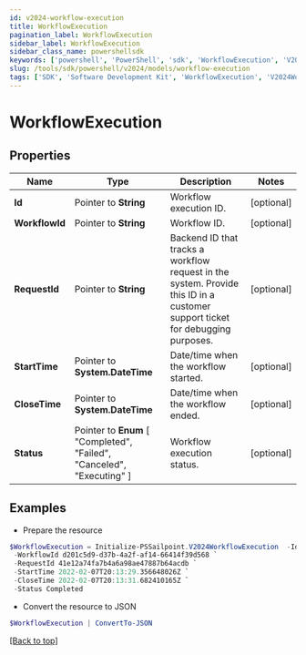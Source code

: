 ```yaml
---
id: v2024-workflow-execution
title: WorkflowExecution
pagination_label: WorkflowExecution
sidebar_label: WorkflowExecution
sidebar_class_name: powershellsdk
keywords: ['powershell', 'PowerShell', 'sdk', 'WorkflowExecution', 'V2024WorkflowExecution'] 
slug: /tools/sdk/powershell/v2024/models/workflow-execution
tags: ['SDK', 'Software Development Kit', 'WorkflowExecution', 'V2024WorkflowExecution']
---
```



# WorkflowExecution

## Properties

Name | Type | Description | Notes
------------ | ------------- | ------------- | -------------
**Id** |  Pointer to **String** | Workflow execution ID. | [optional] 
**WorkflowId** |  Pointer to **String** | Workflow ID. | [optional] 
**RequestId** |  Pointer to **String** | Backend ID that tracks a workflow request in the system. Provide this ID in a customer support ticket for debugging purposes. | [optional] 
**StartTime** |  Pointer to **System.DateTime** | Date/time when the workflow started. | [optional] 
**CloseTime** |  Pointer to **System.DateTime** | Date/time when the workflow ended. | [optional] 
**Status** |  Pointer to  **Enum** [  "Completed",    "Failed",    "Canceled",    "Executing" ] | Workflow execution status. | [optional] 

## Examples

- Prepare the resource
```powershell
$WorkflowExecution = Initialize-PSSailpoint.V2024WorkflowExecution  -Id b393f4e2-4785-4d7f-ab27-3a6b8ded4c81 `
 -WorkflowId d201c5d9-d37b-4a2f-af14-66414f39d568 `
 -RequestId 41e12a74fa7b4a6a98ae47887b64acdb `
 -StartTime 2022-02-07T20:13:29.356648026Z `
 -CloseTime 2022-02-07T20:13:31.682410165Z `
 -Status Completed
```

- Convert the resource to JSON
```powershell
$WorkflowExecution | ConvertTo-JSON
```


[[Back to top]](#) 

